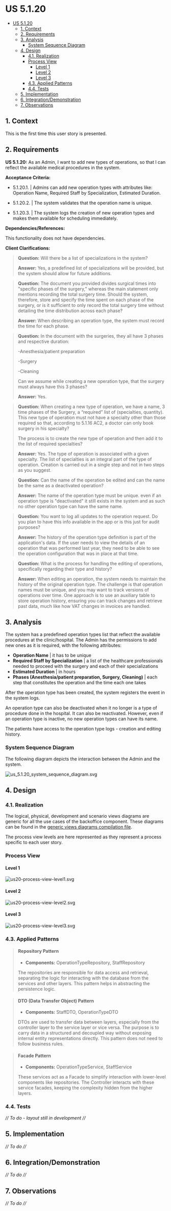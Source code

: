 # US 5.1.20

<!-- TOC -->
* [US 5.1.20](#us-5120)
  * [1. Context](#1-context)
  * [2. Requirements](#2-requirements)
  * [3. Analysis](#3-analysis)
    * [System Sequence Diagram](#system-sequence-diagram)
  * [4. Design](#4-design)
    * [4.1. Realization](#41-realization)
    * [Process View](#process-view)
      * [Level 1](#level-1)
      * [Level 2](#level-2)
      * [Level 3](#level-3)
    * [4.3. Applied Patterns](#43-applied-patterns)
    * [4.4. Tests](#44-tests)
  * [5. Implementation](#5-implementation)
  * [6. Integration/Demonstration](#6-integrationdemonstration)
  * [7. Observations](#7-observations)
<!-- TOC -->


## 1. Context

This is the first time this user story is presented.

## 2. Requirements

**US 5.1.20:**  As an Admin, I want to add new types of operations, so that I can reflect the available medical procedures 
in the system.

**Acceptance Criteria:**

- 5.1.20.1. | Admins can add new operation types with attributes like: Operation Name, Required Staff by Specialization,
Estimated Duration.

- 5.1.20.2. | The system validates that the operation name is unique.

- 5.1.20.3. | The system logs the creation of new operation types and makes them available for scheduling immediately.


**Dependencies/References:**

This functionality does not have dependencies.

**Client Clarifications:**

> **Question:** Will there be a list of specializations in the system?
>
> **Answer:** Yes, a predefined list of specializations will be provided, but the system should allow for future additions.


> **Question:** The document you provided divides surgical times into "specific phases of the surgery," whereas the main
> statement only mentions recording the total surgery time. Should the system, therefore, store and specify the time spent
> on each phase of the surgery, or is it sufficient to only record the total surgery time without detailing the time 
> distribution across each phase?
>
> **Answer:** When describing an operation type, the system must record the time for each phase.


> **Question:** In the document with the surgeries, they all have 3 phases and respective duration:
>
>-Anesthesia/patient preparation
>
>-Surgery
>
>-Cleaning
> 
>Can we assume while creating a new operation type, that the surgery must always have this 3 phases?
>
> **Answer:** Yes.


> **Question:** When creating a new type of operation, we have a name, 3 time phases of the Surgery, a “required” list of
> (specialties, quantity). This new type of operation must not have a specialty other than those required so that, according
> to 5.1.16 AC2, a doctor can only book surgery in his specialty?
>
> The process is to create the new type of operation and then add it to the list of required specialties?
> 
> **Answer:** Yes. The type of operation is associated with a given specialty. The list of specialties is an integral part
> of the type of operation. Creation is carried out in a single step and not in two steps as you suggest.


> **Question:** Can the name of the operation be edited and can the name be the same as a deactivated operation?
>
> **Answer:** The name of the operation type must be unique. even if an operation type is "deactivated" it still exists 
> in the system and as such no other operation type can have the same name.


> **Question:** You want to log all updates to the operation request. Do you plan to have this info available in the app
> or is this just for audit purposes?
>
> **Answer:** The history of the operation type definition is part of the application's data. If the user needs to view
> the details of an operation that was performed last year, they need to be able to see the operation configuration that
> was in place at that time.


> **Question:** What is the process for handling the editing of operations, specifically regarding their type and history?
>
> **Answer:** When editing an operation, the system needs to maintain the history of the original operation type. The 
> challenge is that operation names must be unique, and you may want to track versions of operations over time. One approach
> is to use an auxiliary table to store operation history, ensuring you can track changes and retrieve past data, much 
> like how VAT changes in invoices are handled.

## 3. Analysis


The system has a predefined operation types list that  reflect the available procedures at the clinic/hospital. The Admin
has the permissions to add new ones as it is required, with the following attributes:

- **Operation Name** | it has to be unique
- **Required Staff by Specialization** | a list of the healthcare professionals needed to proceed with the surgery and each of their specializations
- **Estimated Duration** | in hours
- **Phases (Anesthesia/patient preparation, Surgery, Cleaning)** | each step that constitutes the operation and the time each one takes

After the operation type has been created, the system registers the event in the system logs.

An operation type can also be deactivated when it no longer is a type of procedure done in the hospital. It can also be
reactivated. However, even if an operation type is inactive, no new operation types can have its name.

The patients have access to the operation type logs - creation and editing history.


### System Sequence Diagram

The following diagram depicts the interaction between the Admin and the system.

![us_5.1.20_system_sequence_diagram.svg](diagrams/SSD/us_5.1.20_system_sequence_diagram.svg)

## 4. Design

### 4.1. Realization

The logical, physical, development and scenario views diagrams are generic for all the use cases of the backoffice component.
These diagrams can be found in the [generic views diagrams compilation file](../../team-decisions/views/general-views.md).

The process view levels are here represented as they represent a process specific to each user story.

### Process View

#### Level 1

![us20-process-view-level1.svg](diagrams/Process_View/Level-1/us20-process-view-level1.svg)

#### Level 2

![us20-process-view-level2.svg](diagrams/Process_View/Level-2/us20-process-view-level2.svg)

#### Level 3

![us20-process-view-level3.svg](diagrams/Process_View/Level-3/us20-process-view-level3.svg)

### 4.3. Applied Patterns

> #### **Repository Pattern**
>
>* **Components:** OperationTypeRepository, StaffRepository
>
> The repositories are responsible for data access and retrieval, separating the logic for interacting with the database
> from the services and other layers. This pattern helps in abstracting the persistence logic.


> #### **DTO (Data Transfer Object) Pattern**
>
>* **Components:** StaffDTO, OperationTypeDTO
>
> DTOs are used to transfer data between layers, especially from the controller layer to the service layer or vice versa.
> The purpose is to carry data in a structured and decoupled way without exposing internal entity representations directly.
> This pattern does not need to follow business rules.


> #### **Facade Pattern**
>
>* **Components:** OperationTypeService, StaffService
>
> These services act as a Facade to simplify interaction with lower-level components like repositories. The Controller
> interacts with these service facades, keeping the complexity hidden from the higher layers.


### 4.4. Tests

_// To do - layout still in development //_ 


## 5. Implementation

_// To do //_

## 6. Integration/Demonstration

_// To do //_

## 7. Observations

_// To do //_